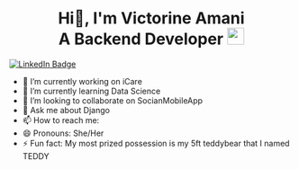 <h1 id="heading"  align="center">
  Hi👋, I'm Victorine Amani<br>
  A Backend Developer
  <img src="[https://media.giphy.com/media/hvRJCLFzcasrR4ia7z/giphy.gif](https://giphy.com/embed/hpXdHPfFI5wTABdDx9)" width="30px"/>
</h1>
<div id="badges">
<a href="https://www.linkedin.com/in/victorine-nyagwala-a59080215/">
    <img src="[https://img.shields.io/badge/LinkedIn-blue?style=for-the-badge&logo=linkedin&logoColor=white](https://o.remove.bg/downloads/b421b5e1-2a84-4bf4-88de-33764ffb6651/alexander-shatov-9Zjd7PE_FRM-unsplash-removebg-preview.png)" alt="LinkedIn Badge"/>
  </a>
</div>

- 🔭 I’m currently working on iCare
- 🌱 I’m currently learning Data Science
- 👯 I’m looking to collaborate on SocianMobileApp
- 💬 Ask me about Django
- 📫 How to reach me: 
- 😄 Pronouns: She/Her
- ⚡ Fun fact: My most prized possession is my 5ft teddybear that I named TEDDY

